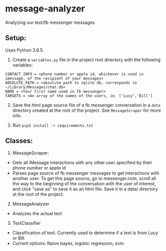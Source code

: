 # message-analyzer

Analyzing our text/fb messenger messages

## Setup:
Uses Python 3.6.5.

1. Create a `variables.py` file in the project root directory with the following variables:
```
CONTACT_INFO = <phone number or apple id, whichever is used in imessage, of the recipient of your messages>
ABSOLUTE_PATH = <absolute path to sqlite db, corresponds to ~/Library/Messages/chat.db>
NAME = <Your first name used in fb messenger>
TARGETS = <An array of the names of the users, ie. ['Lucy','Bill']
```

2. Save the html page source file of a fb messenger conversation in a `data` directory created at the root of the project. See `MessageScraper` for more info.

3. Run `pip3 install -r requirements.txt`

## Classes:

1. MessageScraper:
* Gets all iMessage interactions with any other user specified by their phone number or apple id
* Parses page source of fb messenger messages to get interactions with another user.
To get this page source, go to messenger.com, scroll all the way to the beginning of the conversation with the user of
interest, and click "save as" to save it as an html file. Save it in a data/ directory at the root of the project.

2. MessageAnalyzer
* Analyzes the actual text

3. TextClassifier
* Classification of text. Currently used to determine if a text is from Lucy or Bill.
* Current options: Naive bayes, logistic regression, svm.